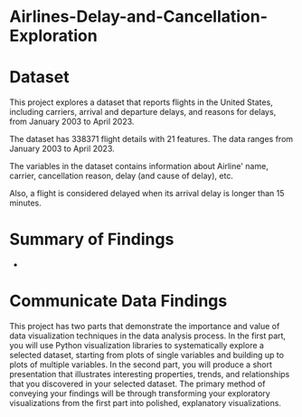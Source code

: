 # Airlines-Delay-and-Cancellation-Exploration
# Dataset
This project explores a dataset that reports flights in the United States, including carriers, arrival and departure delays, and reasons for delays, from January 2003 to April 2023.

The dataset has 338371 flight details with 21 features. The data ranges from January 2003 to April 2023.

The variables in the dataset contains information about Airline' name, carrier, cancellation reason, delay (and cause of delay), etc.

Also, a flight is considered delayed when its arrival delay is longer than 15 minutes.

# Summary of Findings
- 




# Communicate Data Findings
This project has two parts that demonstrate the importance and value of data visualization techniques in the data analysis process. In the first part, you will use Python visualization libraries to systematically explore a selected dataset, starting from plots of single variables and building up to plots of multiple variables. In the second part, you will produce a short presentation that illustrates interesting properties, trends, and relationships that you discovered in your selected dataset. The primary method of conveying your findings will be through transforming your exploratory visualizations from the first part into polished, explanatory visualizations.
